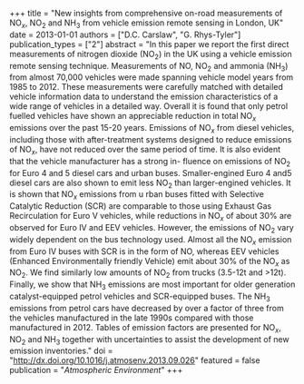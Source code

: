 +++
title = "New insights from comprehensive on-road measurements of NO$_x$, NO$_2$ and NH$_3$ from vehicle emission remote sensing in London, UK"
date = 2013-01-01
authors = ["D.C. Carslaw", "G. Rhys-Tyler"]
publication_types = ["2"]
abstract = "In this paper we report the first direct measurements of nitrogen dioxide (NO$_2$) in the UK using a vehicle emission remote sensing technique. Measurements of NO, NO$_2$ and ammonia (NH$_3$) from almost 70,000 vehicles were made spanning vehicle model years from 1985 to 2012. These measurements were carefully matched with detailed vehicle information data to understand the emission characteristics of a wide range of vehicles in a detailed way. Overall it is found that only petrol fuelled vehicles have shown an appreciable reduction in total NO$_x$ emissions over the past 15-20 years. Emissions of NO$_x$ from diesel vehicles, including those with after-treatment systems designed to reduce emissions of NO$_x$, have not reduced over the same period of time. It is also evident that the vehicle manufacturer has a strong in- fluence on emissions of NO$_2$ for Euro 4 and 5 diesel cars and urban buses. Smaller-engined Euro 4 and5 diesel cars are also shown to emit less NO$_2$ than larger-engined vehicles. It is shown that NO$_x$ emissions from u rban buses fitted with Selective Catalytic Reduction (SCR) are comparable to those using Exhaust Gas Recirculation for Euro V vehicles, while reductions in NO$_x$ of about 30% are observed for Euro IV and EEV vehicles. However, the emissions of NO$_2$ vary widely dependent on the bus technology used. Almost all the NO$_x$ emission from Euro IV buses with SCR is in the form of NO, whereas EEV vehicles (Enhanced Environmentally friendly Vehicle) emit about 30% of the NO$_x$ as NO$_2$. We find similarly low amounts of NO$_2$ from trucks (3.5-12t and >12t). Finally, we show that NH$_3$ emissions are most important for older generation catalyst-equipped petrol vehicles and SCR-equipped buses. The NH$_3$ emissions from petrol cars have decreased by over a factor of three from the vehicles manufactured in the late 1990s compared with those manufactured in 2012. Tables of emission factors are presented for NO$_x$, NO$_2$ and NH$_3$ together with uncertainties to assist the development of new emission inventories."
doi = "http://dx.doi.org/10.1016/j.atmosenv.2013.09.026"
featured = false
publication = "*Atmospheric Environment*"
+++

